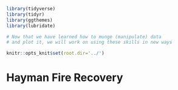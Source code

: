 
```r
library(tidyverse)
library(tidyr)
library(ggthemes)
library(lubridate)

# Now that we have learned how to munge (manipulate) data
# and plot it, we will work on using these skills in new ways

knitr::opts_knit$set(root.dir='../')
```


# Hayman Fire Recovery











